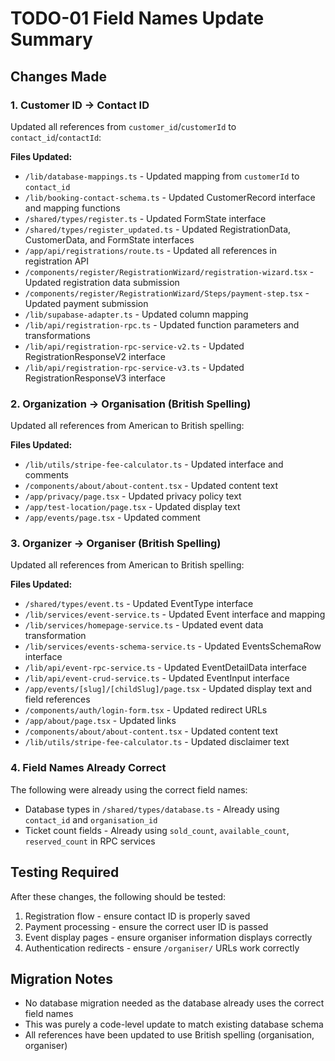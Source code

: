 # TODO-01 Field Names Update Summary

## Changes Made

### 1. Customer ID → Contact ID
Updated all references from `customer_id`/`customerId` to `contact_id`/`contactId`:

**Files Updated:**
- `/lib/database-mappings.ts` - Updated mapping from `customerId` to `contact_id`
- `/lib/booking-contact-schema.ts` - Updated CustomerRecord interface and mapping functions
- `/shared/types/register.ts` - Updated FormState interface
- `/shared/types/register_updated.ts` - Updated RegistrationData, CustomerData, and FormState interfaces
- `/app/api/registrations/route.ts` - Updated all references in registration API
- `/components/register/RegistrationWizard/registration-wizard.tsx` - Updated registration data submission
- `/components/register/RegistrationWizard/Steps/payment-step.tsx` - Updated payment submission
- `/lib/supabase-adapter.ts` - Updated column mapping
- `/lib/api/registration-rpc.ts` - Updated function parameters and transformations
- `/lib/api/registration-rpc-service-v2.ts` - Updated RegistrationResponseV2 interface
- `/lib/api/registration-rpc-service-v3.ts` - Updated RegistrationResponseV3 interface

### 2. Organization → Organisation (British Spelling)
Updated all references from American to British spelling:

**Files Updated:**
- `/lib/utils/stripe-fee-calculator.ts` - Updated interface and comments
- `/components/about/about-content.tsx` - Updated content text
- `/app/privacy/page.tsx` - Updated privacy policy text
- `/app/test-location/page.tsx` - Updated display text
- `/app/events/page.tsx` - Updated comment

### 3. Organizer → Organiser (British Spelling)
Updated all references from American to British spelling:

**Files Updated:**
- `/shared/types/event.ts` - Updated EventType interface
- `/lib/services/event-service.ts` - Updated Event interface and mapping
- `/lib/services/homepage-service.ts` - Updated event data transformation
- `/lib/services/events-schema-service.ts` - Updated EventsSchemaRow interface
- `/lib/api/event-rpc-service.ts` - Updated EventDetailData interface
- `/lib/api/event-crud-service.ts` - Updated EventInput interface
- `/app/events/[slug]/[childSlug]/page.tsx` - Updated display text and field references
- `/components/auth/login-form.tsx` - Updated redirect URLs
- `/app/about/page.tsx` - Updated links
- `/components/about/about-content.tsx` - Updated content text
- `/lib/utils/stripe-fee-calculator.ts` - Updated disclaimer text

### 4. Field Names Already Correct
The following were already using the correct field names:
- Database types in `/shared/types/database.ts` - Already using `contact_id` and `organisation_id`
- Ticket count fields - Already using `sold_count`, `available_count`, `reserved_count` in RPC services

## Testing Required
After these changes, the following should be tested:
1. Registration flow - ensure contact ID is properly saved
2. Payment processing - ensure the correct user ID is passed
3. Event display pages - ensure organiser information displays correctly
4. Authentication redirects - ensure `/organiser/` URLs work correctly

## Migration Notes
- No database migration needed as the database already uses the correct field names
- This was purely a code-level update to match existing database schema
- All references have been updated to use British spelling (organisation, organiser)